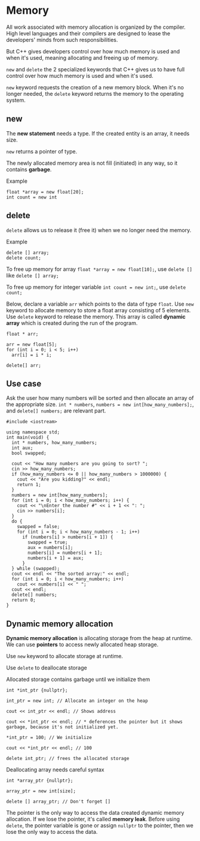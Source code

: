 # Memory

All work associated with memory allocation is organized by the compiler. High level languages and their compilers are designed to lease the developers' minds from such responsibilities.

But C++ gives developers control over how much memory is used and when it's used, meaning allocating and freeing up of memory.

`new` and `delete` the 2 specialized keywords that C++ gives us to have full control over how much memory is used and 
when it's used.

`new` keyword requests the creation of a new memory block. When it's no longer needed, the `delete` keyword returns the 
memory to the operating system.

## new

The **new statement** needs a type. If the created entity is an array, it needs size.

`new` returns a pointer of type.

The newly allocated memory area is not fill (initiated) in any way, so it contains **garbage**.

Example

```
float *array = new float[20];
int count = new int
```

## delete

`delete` allows us to release it (free it) when we no longer need the memory.

Example

```
delete [] array;
delete count;
```

To free up memory for array `float *array = new float[10];`, use `delete []` like `delete [] array;`

To free up memory for integer variable `int count = new int;`, use `delete count;`

Below, declare a variable `arr` which points to the data of type `float`. Use `new` keyword to allocate memory to store 
a float array consisting of 5 elements. Use `delete` keyword to release the memory. This array is called **dynamic array** 
which is created during the run of the program.

```
float * arr;

arr = new float[5];
for (int i = 0; i < 5; i++) 
  arr[i] = i * i;
 
delete[] arr;
```

## Use case

Ask the user how many numbers will be sorted and then allocate an array of the appropriate size. `int * numbers`, `numbers = new int[how_many_numbers];`, and `delete[] numbers;` are relevant part.

```
#include <iostream>

using namespace std;
int main(void) {
  int * numbers, how_many_numbers;
  int aux;
  bool swapped;

  cout << "How many numbers are you going to sort? ";
  cin >> how_many_numbers;
  if (how_many_numbers <= 0 || how_many_numbers > 1000000) {
    cout << "Are you kidding?" << endl;
    return 1;
  }
  numbers = new int[how_many_numbers];
  for (int i = 0; i < how_many_numbers; i++) {
    cout << "\nEnter the number #" << i + 1 << ": ";
    cin >> numbers[i];
  }
  do {
    swapped = false;
    for (int i = 0; i < how_many_numbers - 1; i++)
      if (numbers[i] > numbers[i + 1]) {
        swapped = true;
        aux = numbers[i];
        numbers[i] = numbers[i + 1];
        numbers[i + 1] = aux;
      }
  } while (swapped);
  cout << endl << "The sorted array:" << endl;
  for (int i = 0; i < how_many_numbers; i++)
    cout << numbers[i] << " ";
  cout << endl;
  delete[] numbers;
  return 0;
}
```

## Dynamic memory allocation

**Dynamic memory allocation** is allocating storage from the heap at runtime. We can use **pointers** to access newly allocated heap storage.

Use `new` keyword to allocate storage at runtime.

Use `delete` to deallocate storage

Allocated storage contains garbage until we initialize them

```
int *int_ptr {nullptr};

int_ptr = new int; // Allocate an integer on the heap

cout << int_ptr << endl; // Shows address

cout << *int_ptr << endl; // * deferences the pointer but it shows garbage, because it's not initialized yet.

*int_ptr = 100; // We initialize

cout << *int_ptr << endl; // 100

delete int_ptr; // frees the allocated storage
```

Deallocating array needs careful syntax

```
int *array_ptr {nullptr};

array_ptr = new int[size];

delete [] array_ptr; // Don't forget []
```

The pointer is the only way to access the data created dynamic memory allocation. If we lose the pointer, it's called **memory leak**. Before using `delete`, the pointer variable is gone or assign `nullptr` to the pointer, then we lose the only way to access the data.
